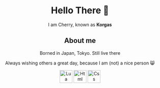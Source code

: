 <div align=center>
  <h1>Hello There 👋</h1>
  <p>I am Cherry, known as <b>Korgas</b></p>
  <h2>About me</h2>
  <p>Borned in Japan, Tokyo. Still live there</p>
  <p>Always wishing others a great day, because I am (not) a nice person 😸</p>
<img src="https://img.shields.io/badge/lua-36%25-%2366D9EF?logo=lua&logoColor=F8F8F2&labelColor=272822" alt="Lua" height="40">
<img src="https://img.shields.io/badge/html-23%25-%2366D9EF?logo=lua&logoColor=F8F8F2&labelColor=272822" alt="Html" height="40">
<img src="https://img.shields.io/badge/css-6%25-%2366D9EF?logo=lua&logoColor=F8F8F2&labelColor=272822" alt="Css" height="40">
</div>
